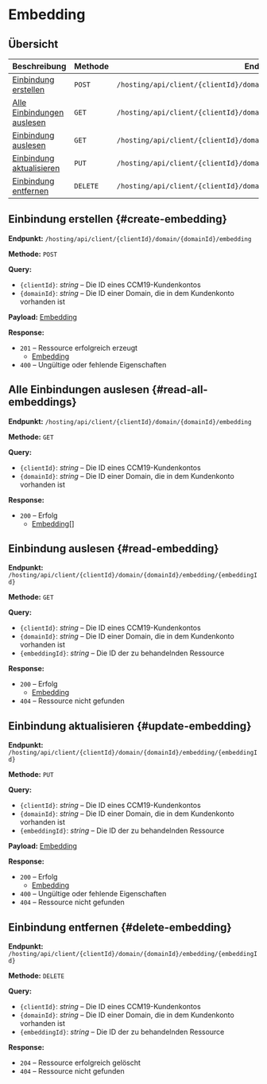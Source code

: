 # Embedding

## Übersicht

| Beschreibung                                       | Methode  | Endpunkt                                                     |
| -------------------------------------------------- | -------- | ------------------------------------------------------------ |
| [Einbindung erstellen](#create-embedding)          | `POST`   | `/hosting/api/client/{clientId}/domain/{domainId}/embedding` |
| [Alle Einbindungen auslesen](#read-all-embeddings) | `GET`    | `/hosting/api/client/{clientId}/domain/{domainId}/embedding` |
| [Einbindung auslesen](#read-embedding)             | `GET`    | `/hosting/api/client/{clientId}/domain/{domainId}/embedding/{embeddingId}` |
| [Einbindung aktualisieren](#update-embedding)      | `PUT`    | `/hosting/api/client/{clientId}/domain/{domainId}/embedding/{embeddingId}` |
| [Einbindung entfernen](#delete-embedding)          | `DELETE` | `/hosting/api/client/{clientId}/domain/{domainId}/embedding/{embeddingId}` |

## Einbindung erstellen {#create-embedding}

**Endpunkt:** `/hosting/api/client/{clientId}/domain/{domainId}/embedding`

**Methode:** `POST`

**Query:**

- `{clientId}`: *string* – Die ID eines CCM19-Kundenkontos
- `{domainId}`: *string* – Die ID einer Domain, die in dem Kundenkonto vorhanden ist

**Payload:** [Embedding](../components.md#embedding)

**Response:**

- `201` – Ressource erfolgreich erzeugt
  - [Embedding](../components.md#embedding)
- `400` – Ungültige oder fehlende Eigenschaften

## Alle Einbindungen auslesen {#read-all-embeddings}

**Endpunkt:** `/hosting/api/client/{clientId}/domain/{domainId}/embedding`

**Methode:** `GET`

**Query:**

- `{clientId}`: *string* – Die ID eines CCM19-Kundenkontos
- `{domainId}`: *string* – Die ID einer Domain, die in dem Kundenkonto vorhanden ist

**Response:**

- `200` – Erfolg
  - [Embedding](../components.md#embedding)[]

## Einbindung auslesen {#read-embedding}

**Endpunkt:** `/hosting/api/client/{clientId}/domain/{domainId}/embedding/{embeddingId}`

**Methode:** `GET`

**Query:**

- `{clientId}`: *string* – Die ID eines CCM19-Kundenkontos
- `{domainId}`: *string* – Die ID einer Domain, die in dem Kundenkonto vorhanden ist
- `{embeddingId}`: *string* – Die ID der zu behandelnden Ressource

**Response:**

- `200` – Erfolg
  - [Embedding](../components.md#embedding)
- `404` – Ressource nicht gefunden

## Einbindung aktualisieren {#update-embedding}

**Endpunkt:** `/hosting/api/client/{clientId}/domain/{domainId}/embedding/{embeddingId}`

**Methode:** `PUT`

**Query:**

- `{clientId}`: *string* – Die ID eines CCM19-Kundenkontos
- `{domainId}`: *string* – Die ID einer Domain, die in dem Kundenkonto vorhanden ist
- `{embeddingId}`: *string* – Die ID der zu behandelnden Ressource

**Payload:** [Embedding](../components.md#embedding)

**Response:**

- `200` – Erfolg
  - [Embedding](../components.md#embedding)
- `400` – Ungültige oder fehlende Eigenschaften
- `404` – Ressource nicht gefunden

## Einbindung entfernen {#delete-embedding}

**Endpunkt:** `/hosting/api/client/{clientId}/domain/{domainId}/embedding/{embeddingId}`

**Methode:** `DELETE`

**Query:**

- `{clientId}`: *string* – Die ID eines CCM19-Kundenkontos
- `{domainId}`: *string* – Die ID einer Domain, die in dem Kundenkonto vorhanden ist
- `{embeddingId}`: *string* – Die ID der zu behandelnden Ressource

**Response:**

- `204` – Ressource erfolgreich gelöscht
- `404` – Ressource nicht gefunden

